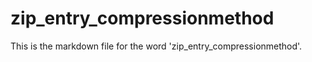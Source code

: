 # zip_entry_compressionmethod

This is the markdown file for the word 'zip_entry_compressionmethod'.
